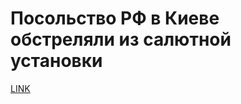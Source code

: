 # Посольство РФ в Киеве обстреляли из салютной установки



[LINK](https://varlamov.ru/1957774.html)